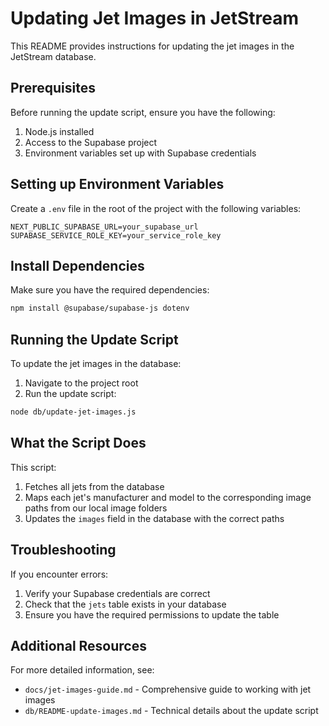 # Updating Jet Images in JetStream

This README provides instructions for updating the jet images in the JetStream database.

## Prerequisites

Before running the update script, ensure you have the following:

1. Node.js installed
2. Access to the Supabase project
3. Environment variables set up with Supabase credentials

## Setting up Environment Variables

Create a `.env` file in the root of the project with the following variables:

```
NEXT_PUBLIC_SUPABASE_URL=your_supabase_url
SUPABASE_SERVICE_ROLE_KEY=your_service_role_key
```

## Install Dependencies

Make sure you have the required dependencies:

```bash
npm install @supabase/supabase-js dotenv
```

## Running the Update Script

To update the jet images in the database:

1. Navigate to the project root
2. Run the update script:

```bash
node db/update-jet-images.js
```

## What the Script Does

This script:

1. Fetches all jets from the database
2. Maps each jet's manufacturer and model to the corresponding image paths from our local image folders
3. Updates the `images` field in the database with the correct paths

## Troubleshooting

If you encounter errors:

1. Verify your Supabase credentials are correct
2. Check that the `jets` table exists in your database
3. Ensure you have the required permissions to update the table

## Additional Resources

For more detailed information, see:

- `docs/jet-images-guide.md` - Comprehensive guide to working with jet images
- `db/README-update-images.md` - Technical details about the update script
